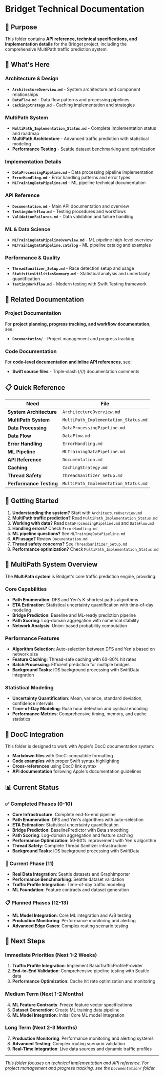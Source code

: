 # Bridget Technical Documentation

## 📁 Purpose
This folder contains **API reference, technical specifications, and implementation details** for the Bridget project, including the comprehensive MultiPath traffic prediction system.

## 🎯 What's Here

### Architecture & Design
- **`ArchitectureOverview.md`** - System architecture and component relationships
- **`DataFlow.md`** - Data flow patterns and processing pipelines
- **`CachingStrategy.md`** - Caching implementation and strategies

### MultiPath System
- **`MultiPath_Implementation_Status.md`** - Complete implementation status and roadmap
- **MultiPath Architecture** - Advanced traffic prediction with statistical modeling
- **Performance Testing** - Seattle dataset benchmarking and optimization

### Implementation Details
- **`DataProcessingPipeline.md`** - Data processing pipeline implementation
- **`ErrorHandling.md`** - Error handling patterns and error types
- **`MLTrainingDataPipeline.md`** - ML pipeline technical documentation

### API Reference
- **`Documentation.md`** - Main API documentation and overview
- **`TestingWorkflow.md`** - Testing procedures and workflows
- **`ValidationFailures.md`** - Data validation and failure handling

### ML & Data Science
- **`MLTrainingDataPipelineOverview.md`** - ML pipeline high-level overview
- **`MLTrainingDataPipeline.catalog`** - ML pipeline catalog and examples

### Performance & Quality
- **`ThreadSanitizer_Setup.md`** - Race detection setup and usage
- **`StatisticsUtilitiesSummary.md`** - Statistical analysis and uncertainty quantification
- **`TestingWorkflow.md`** - Modern testing with Swift Testing framework

## 🔗 Related Documentation

### Project Documentation
For **project planning, progress tracking, and workflow documentation**, see:
- **`Documentation/`** - Project management and progress tracking

### Code Documentation
For **code-level documentation and inline API references**, see:
- **Swift source files** - Triple-slash (///) documentation comments

## 📋 Quick Reference

| Need | File |
|------|------|
| **System Architecture** | `ArchitectureOverview.md` |
| **MultiPath System** | `MultiPath_Implementation_Status.md` |
| **Data Processing** | `DataProcessingPipeline.md` |
| **Data Flow** | `DataFlow.md` |
| **Error Handling** | `ErrorHandling.md` |
| **ML Pipeline** | `MLTrainingDataPipeline.md` |
| **API Reference** | `Documentation.md` |
| **Caching** | `CachingStrategy.md` |
| **Thread Safety** | `ThreadSanitizer_Setup.md` |
| **Performance Testing** | `MultiPath_Implementation_Status.md` |

## 🚀 Getting Started

1. **Understanding the system?** Start with `ArchitectureOverview.md`
2. **MultiPath traffic prediction?** Read `MultiPath_Implementation_Status.md`
3. **Working with data?** Read `DataProcessingPipeline.md` and `DataFlow.md`
4. **Handling errors?** Check `ErrorHandling.md`
5. **ML pipeline questions?** See `MLTrainingDataPipeline.md`
6. **API usage?** Review `Documentation.md`
7. **Thread safety concerns?** See `ThreadSanitizer_Setup.md`
8. **Performance optimization?** Check `MultiPath_Implementation_Status.md`

## 🎯 MultiPath System Overview

The **MultiPath system** is Bridget's core traffic prediction engine, providing:

### **Core Capabilities**
- **Path Enumeration**: DFS and Yen's K-shortest paths algorithms
- **ETA Estimation**: Statistical uncertainty quantification with time-of-day modeling
- **Bridge Prediction**: Baseline and ML-ready prediction pipeline
- **Path Scoring**: Log-domain aggregation with numerical stability
- **Network Analysis**: Union-based probability computation

### **Performance Features**
- **Algorithm Selection**: Auto-selection between DFS and Yen's based on network size
- **Feature Caching**: Thread-safe caching with 60-80% hit rates
- **Batch Processing**: Efficient prediction for multiple bridges
- **Background Tasks**: iOS background processing with SwiftData integration

### **Statistical Modeling**
- **Uncertainty Quantification**: Mean, variance, standard deviation, confidence intervals
- **Time-of-Day Modeling**: Rush hour detection and cyclical encoding
- **Performance Metrics**: Comprehensive timing, memory, and cache statistics

## 🔧 DocC Integration

This folder is designed to work with Apple's DocC documentation system:
- **Markdown files** with DocC-compatible formatting
- **Code examples** with proper Swift syntax highlighting
- **Cross-references** using DocC link syntax
- **API documentation** following Apple's documentation guidelines

## 📊 Current Status

### **✅ Completed Phases (0-10)**
- **Core Infrastructure**: Complete end-to-end pipeline
- **Path Enumeration**: DFS and Yen's algorithms with auto-selection
- **ETA Estimation**: Statistical uncertainty quantification
- **Bridge Prediction**: BaselinePredictor with Beta smoothing
- **Path Scoring**: Log-domain aggregation and feature caching
- **Performance Optimization**: 50-80% improvement with Yen's algorithm
- **Thread Safety**: Complete Thread Sanitizer infrastructure
- **Background Tasks**: iOS background processing with SwiftData

### **🔄 Current Phase (11)**
- **Real Data Integration**: Seattle datasets and GraphImporter
- **Performance Benchmarking**: Seattle dataset validation
- **Traffic Profile Integration**: Time-of-day traffic modeling
- **ML Foundation**: Feature contracts and dataset generation

### **📋 Planned Phases (12-13)**
- **ML Model Integration**: Core ML integration and A/B testing
- **Production Monitoring**: Performance monitoring and alerting
- **Advanced Edge Cases**: Complex routing scenario testing

## 🚀 Next Steps

### **Immediate Priorities (Next 1-2 Weeks)**
1. **Traffic Profile Integration**: Implement BasicTrafficProfileProvider
2. **End-to-End Validation**: Comprehensive pipeline testing with Seattle data
3. **Performance Optimization**: Cache hit rate optimization and monitoring

### **Medium Term (Next 1-2 Months)**
4. **ML Feature Contracts**: Freeze feature vector specifications
5. **Dataset Generation**: Create ML training data pipeline
6. **ML Model Integration**: Initial Core ML model integration

### **Long Term (Next 2-3 Months)**
7. **Production Monitoring**: Performance monitoring and alerting systems
8. **Advanced Testing**: Complex routing scenario validation
9. **Real-Time Integration**: Live data sources and dynamic traffic profiles

---
*This folder focuses on technical implementation and API reference. For project management and progress tracking, see the `Documentation/` folder.*
